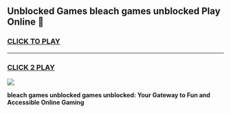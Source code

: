 
## Unblocked Games bleach games unblocked Play Online 👋
<h3>
<a href="https://news.freeplayer.one?title=bleach_games_unblocked&ref=17F">CLICK TO PLAY</a></h3>
<hr>

<h3>
<a href="https://news.freeplayer.one?title=bleach_games_unblocked&ref=17F">CLICK 2 PLAY</a>
  
</h3>

<a href="https://news.freeplayer.one?title=bleach_games_unblocked&ref=17F/"><img src="https://clearcache.store/games.png"></a>


**bleach games unblocked games unblocked: Your Gateway to Fun and Accessible Online Gaming**
